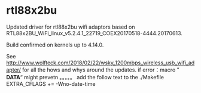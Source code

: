 # rtl88x2bu
Updated driver for rtl88x2bu wifi adaptors based on RTL88x2BU_WiFi_linux_v5.2.4.1_22719_COEX20170518-4444.20170613.

Build confirmed on kernels up to 4.14.0.

See http://www.wolfteck.com/2018/02/22/wsky_1200mbps_wireless_usb_wifi_adapter/ for all the hows and whys around the updates.
if error：macro ” __DATA__“ might prevetn 。。。。。
add the follow text to the ./Makefile
EXTRA_CFLAGS += -Wno-date-time 
